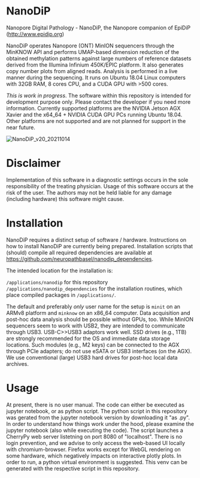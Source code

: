 # NanoDiP
Nanopore Digital Pathology - NanoDiP, the Nanopore companion of EpiDiP (http://www.epidip.org)

NanoDiP operates Nanopore (ONT) MinION sequencers through the MinKNOW API and performs UMAP-based dimension reduction of the obtained methylation patterns against large numbers of reference datasets derived from the Illumina Infinium 450K/EPIC platform. It also generates copy number plots from aligned reads. Analysis is performed in a live manner during the sequencing. It runs on Ubuntu 18.04 Linux computers with 32GB RAM, 8 cores CPU, and a CUDA GPU with >500 cores.

*This is work in progress*. The software within this repository is intended for development purpose only. Please contact the developer if you need more information. Currently supported platforms are the NVIDIA Jetson AGX Xavier and the x64_64 + NVIDIA CUDA GPU PCs running Ubuntu 18.04. Other platforms are not supported and are not planned for support in the near future.

![NanoDiP_v20_20211014](https://user-images.githubusercontent.com/59837805/137954721-ff179777-ac40-4e14-898f-c23ffea3d8a5.gif)

# Disclaimer
Implementation of this software in a diagnostic settings occurs in the sole responsibility of the treating physician. Usage of this software occurs at the risk of the user. The authors may not be held liable for any damage (including hardware) this software might cause.

# Installation
NanoDiP requires a distinct setup of software / hardware. Instructions on how to install NanoDiP are currently being prepared. Installation scripts that (should) compile all required dependencies are available at https://github.com/neuropathbasel/nanodip_dependencies. 

The intended location for the installation is:

`/applications/nanodip` for this repository
`/applications/nanodip_dependencies` for the installation routines, which place compiled packages in `/applications/`.

The default and preferably *only* user name for the setup is `minit` on an ARMv8 platform and `minknow` on an x86_64 computer. Data acquisition and post-hoc data analysis should be possible without GPUs, too. While MinION sequencers seem to work with USB2, they are intended to communicate through USB3. USB-C>>USB3 adaptors work well. SSD drives (e.g., 1TB) are strongly recommended for the OS and immediate data storage locations. Such modules (e.g., M2 keys) can be connected to the AGX through PCIe adapters; do not use eSATA or USB3 interfaces (on the AGX). We use conventional (large) USB3 hard drives for post-hoc local data archives.

# Usage
At present, there is no user manual. The code can either be executed as jupyter notebook, or as python script. The python script in this repository was gerated from the jupyter notebook version by downloading it "as .py". In order to understand how things work under the hood, please examine the jupyter notebook (also while executing the code). The script launches a CherryPy web server listetning on port 8080 of "localhost". There is no login prevention, and we advise to only access the web-based UI locally with chromium-browser. Firefox works except for WebGL rendering on some hardware, which negatively impacts on interactive plotly plots. In order to run, a python virtual environment is suggested. This venv can be generated with the respective script in this repository.
